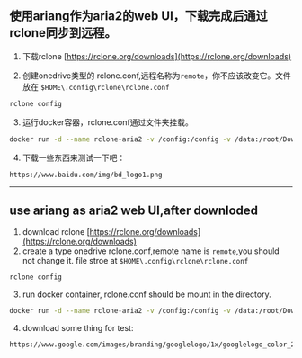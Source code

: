 

## 使用ariang作为aria2的web UI，下载完成后通过rclone同步到远程。

1. 下载rclone [https://rclone.org/downloads](https://rclone.org/downloads) 

2. 创建onedrive类型的 rclone.conf,远程名称为`remote`，你不应该改变它。文件放在 `$HOME\.config\rclone\rclone.conf`
```powershell
rclone config
```
3. 运行docker容器，rclone.conf通过文件夹挂载。
```bash
docker run -d --name rclone-aria2 -v /config:/config -v /data:/root/Download -p 2015:2015 -p 6800:6800 huangzulin/rclone-aria2
```

4. 下载一些东西来测试一下吧：
```
https://www.baidu.com/img/bd_logo1.png
```
---
## use ariang as aria2 web UI,after downloded
1. download rclone [https://rclone.org/downloads](https://rclone.org/downloads)  
2. create a type onedrive rclone.conf,remote name is `remote`,you should not change it. file stroe at `$HOME\.config\rclone\rclone.conf`
```powershell
rclone config
```
3. run docker container, rclone.conf should be mount in the directory.   
```bash
docker run -d --name rclone-aria2 -v /config:/config -v /data:/root/Download -p 2015:2015 -p 6800:6800 huangzulin/rclone-aria2
```
4. download some thing for test:   
```
https://www.google.com/images/branding/googlelogo/1x/googlelogo_color_272x92dp.png
```